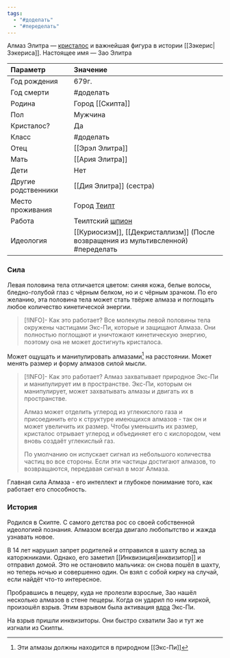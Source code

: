 ```yaml
---
tags:
  - "#доделать"
  - "#переделать"
---
```

Алмаз Элитра — [кристалос](кристалосы.md) и важнейшая фигура в истории [[Зэкерис|Зэкериса]]. Настоящее имя — Зао Элитра

| Параметр            | Значение                                                                           |
| :------------------ | :--------------------------------------------------------------------------------- |
| Год рождения        | 679г.                                                                              |
| Год смерти          | #доделать                                                                          |
| Родина              | Город [[Скипта]]                                                                   |
| Пол                 | Мужчина                                                                            |
| Кристалос?          | Да                                                                                 |
| Класс               | #доделать                                                                          |
| Отец                | [[Эрэл Элитра]]                                                                    |
| Мать                | [[Ария Элитра]]                                                                    |
| Дети                | Нет                                                                                |
| Другие родственники | [[Дия Элитра]] (сестра)                                                            |
| Место проживания    | Город [Теилт](Теилт.md)                                                            |
| Работа              | Теилтский [шпион](Шпионы)                                                          |
| Идеология           | [[Куриосизм]], [[Декристаллизм]] (После возвращения из мультивсленной) #переделать |

### Сила
Левая половина тела отличается цветом: синяя кожа, белые волосы, бледно-голубой глаз с чёрным белком, но и с чёрным зрачком. По его желанию, эта половина тела может стать твёрже алмаза и поглощать любое количество кинетической энергии.

>[!INFO]- Как это работает?
>Все молекулы левой половины тела окружены частицами Экс-Пи, которые и защищают Алмаза. Они полностью поглощают и уничтожают кинетическую энергию, поэтому она не может достигнуть кристалоса.

Может ощущать и манипулировать алмазами[^1] на расстоянии. Может менять размер и форму алмазов силой мысли.

>[!INFO]- Как это работает?
>Алмаз захватывает природное Экс-Пи и манипулирует им в пространстве. Экс-Пи, которым он манипулирует, может захватывать алмазы и двигать их в пространстве.
>
>Алмаз может отделить углерод из углекислого газа и присоединить его к структуре имеющихся алмазов - так он и может увеличить их размер. Чтобы уменьшить их размер, кристалос отрывает углерод и объединяет его с кислородом, чем вновь создаёт углекислый газ.
>
>По умолчанию он испускает сигнал из небольшого количества частиц во все стороны. Если эти частицы достигают алмазов, то возвращаются, передавая сигнал в мозг Алмаза.
>
>

Главная сила Алмаза - его интеллект и глубокое понимание того, как работает его способность.



[^1]: Эти алмазы должны находится в природном [[Экс-Пи]]
### История
Родился в Скипте. С самого детства рос со своей собственной идеологией познания. Алмазом всегда двигало любопытство и жажда узнавать новое.

В 14 лет нарушил запрет родителей и отправился в шахту вслед за каторжниками. Однако, его заметил [[Инквизиция|инквизитор]] и отправил домой. Это не остановило мальчика: он снова пошёл в шахту, но теперь ночью и совершенно один. Он взял с собой кирку на случай, если найдёт что-то интересное.

Пробравшись в пещеру, куда не пролезли взрослые, Зао нашёл несколько алмазов в стене пещеры. Когда он ударил по ним киркой, произошёл взрыв. Этим взрывом была активация [ядра](Ядро) Экс-Пи.

На взрыв пришли инквизиторы. Они быстро схватили Зао и тут же изгнали из Скипты.